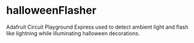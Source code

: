 # halloweenFlasher
Adafruit Circuit Playground Express used to detect ambient light and flash like lightning while illuminating halloween decorations. 
